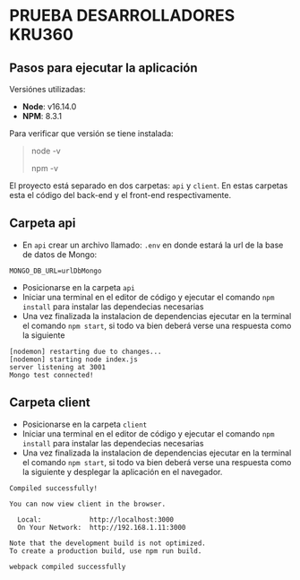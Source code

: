 # PRUEBA DESARROLLADORES KRU360

## Pasos para ejecutar la aplicación

Versiónes utilizadas:

- **Node**: v16.14.0
- **NPM**: 8.3.1

Para verificar que versión se tiene instalada:

> node -v
>
> npm -v

El proyecto está separado en dos carpetas: `api` y `client`. En estas carpetas esta el código del back-end y el front-end respectivamente.

## Carpeta api

- En `api` crear un archivo llamado: `.env` en donde estará la url de la base de datos de Mongo:

```
MONGO_DB_URL=urlDbMongo
```

- Posicionarse en la carpeta `api`
- Iniciar una terminal en el editor de código y ejecutar el comando `npm install` para instalar las dependecias necesarias
- Una vez finalizada la instalacion de dependencias ejecutar en la terminal el comando `npm start`, si todo va bien deberá verse una respuesta como la siguiente

```
[nodemon] restarting due to changes...
[nodemon] starting node index.js
server listening at 3001
Mongo test connected!
```

## Carpeta client

- Posicionarse en la carpeta `client`
- Iniciar una terminal en el editor de código y ejecutar el comando `npm install` para instalar las dependecias necesarias
- Una vez finalizada la instalacion de dependencias ejecutar en la terminal el comando `npm start`, si todo va bien deberá verse una respuesta como la siguiente y desplegar la aplicación en el navegador.

```
Compiled successfully!

You can now view client in the browser.

  Local:            http://localhost:3000
  On Your Network:  http://192.168.1.11:3000

Note that the development build is not optimized.
To create a production build, use npm run build.

webpack compiled successfully
```
